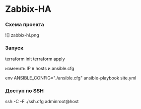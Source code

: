 # Zabbix-HA

### Схема проекта

![] zabbix-hl.png

### Запуск
terraform init
terraform apply

изменить IP в hosts и ansible.cfg

env ANSIBLE_CONFIG="./ansible.cfg" ansible-playbook site.yml

### Доступ по SSH
ssh -C -F ./ssh.cfg adminroot@host